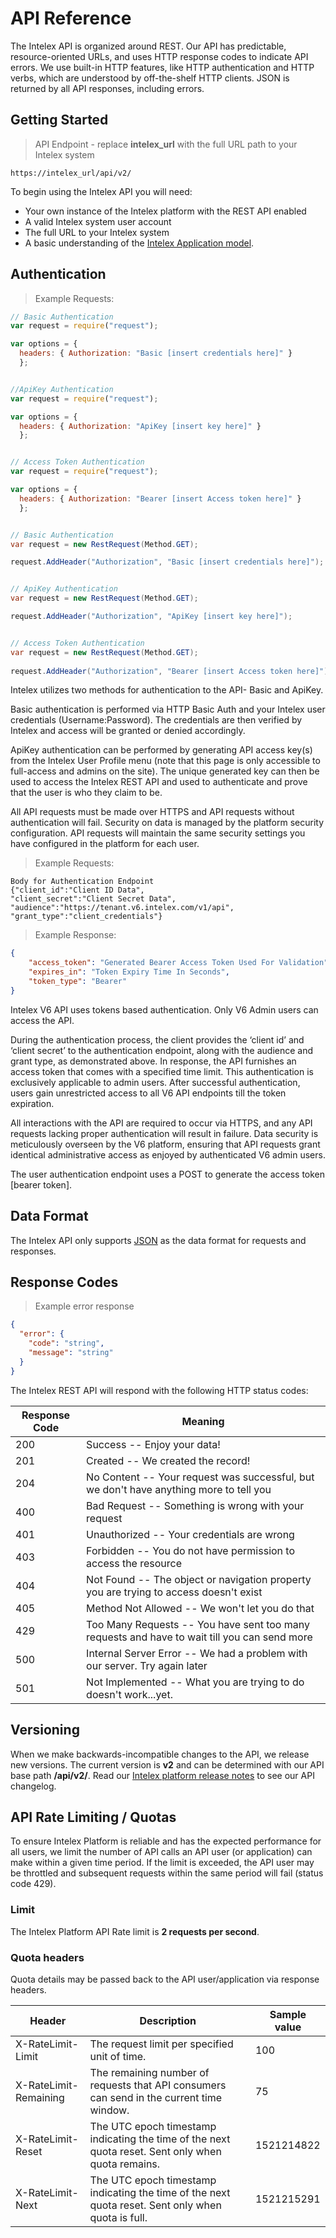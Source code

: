 # API Reference

The Intelex API is organized around REST. Our API has predictable, resource-oriented URLs, and uses HTTP response codes to indicate API errors. We use built-in HTTP features, like HTTP authentication and HTTP verbs, which are understood by off-the-shelf HTTP clients. JSON is returned by all API responses, including errors.

## Getting Started

> API Endpoint - replace **intelex_url** with the full URL path to your Intelex system

```
https://intelex_url/api/v2/
```

To begin using the Intelex API you will need:

* Your own instance of the Intelex platform with the REST API enabled
* A valid Intelex system user account
* The full URL to your Intelex system
* A basic understanding of the [Intelex Application model](https://community.intelex.com/library/knowledgebase/help/Content/Getting%20Started/Application%20Builder.htm). 

## Authentication

> Example Requests:

```javascript
// Basic Authentication
var request = require("request");

var options = {
  headers: { Authorization: "Basic [insert credentials here]" }
  };


//ApiKey Authentication
var request = require("request");

var options = {
  headers: { Authorization: "ApiKey [insert key here]" }
  };


// Access Token Authentication
var request = require("request");

var options = {
  headers: { Authorization: "Bearer [insert Access token here]" }
  };
```

```csharp

// Basic Authentication
var request = new RestRequest(Method.GET);

request.AddHeader("Authorization", "Basic [insert credentials here]");


// ApiKey Authentication
var request = new RestRequest(Method.GET);

request.AddHeader("Authorization", "ApiKey [insert key here]");


// Access Token Authentication
var request = new RestRequest(Method.GET);
 
request.AddHeader("Authorization", "Bearer [insert Access token here]");
```

Intelex utilizes two methods for authentication to the API- Basic and ApiKey.

Basic authentication is performed via HTTP Basic Auth and your Intelex user credentials (Username:Password). The credentials are then verified by Intelex and access will be granted or denied accordingly.

ApiKey authentication can be performed by generating API access key(s) from the Intelex User Profile menu (note that this page is only accessible to full-access and admins on the site). 
The unique generated key can then be used to access the Intelex REST API and used to authenticate and prove that the user is who they claim to be.

All API requests must be made over HTTPS and API requests without authentication will fail. Security on data is managed by the platform security configuration. 
API requests will maintain the same security settings you have configured in the platform for each user.

>Example Requests:

```CSharp 
Body for Authentication Endpoint
{"client_id":"Client ID Data",
"client_secret":"Client Secret Data",
"audience":"https://tenant.v6.intelex.com/v1/api",
"grant_type":"client_credentials"}
```

>Example Response:

```json
{
    "access_token": "Generated Bearer Access Token Used For Validation",
    "expires_in": "Token Expiry Time In Seconds",
    "token_type": "Bearer"
}
```

Intelex V6 API uses tokens based authentication. Only V6 Admin users can access the API.

During the authentication process, the client provides the ‘client id’ and ‘client secret’ to the authentication endpoint, along with the audience and grant type, as demonstrated above. In response, the API furnishes an access token that comes with a specified time limit. This authentication is exclusively applicable to admin users. After successful authentication, users gain unrestricted access to all V6 API endpoints till the token expiration.

All interactions with the API are required to occur via HTTPS, and any API requests lacking proper authentication will result in failure. Data security is meticulously overseen by the V6 platform, ensuring that API requests grant identical administrative access as enjoyed by authenticated V6 admin users.

The user authentication endpoint uses a POST to generate the access token [bearer token].

## Data Format

The Intelex API only supports [JSON](http://www.json.org/) as the data format for requests and responses.

## Response Codes

> Example error response

```json
{
  "error": {
    "code": "string",
    "message": "string"
  }
}
```

The Intelex REST API will respond with the following HTTP status codes:

Response Code | Meaning
---------- | -------
200 | Success -- Enjoy your data!
201 | Created -- We created the record!
204 | No Content -- Your request was successful, but we don't have anything more to tell you
400 | Bad Request -- Something is wrong with your request
401 | Unauthorized -- Your credentials are wrong
403 | Forbidden -- You do not have permission to access the resource
404 | Not Found -- The object or navigation property you are trying to access doesn't exist
405 | Method Not Allowed -- We won't let you do that
429 | Too Many Requests -- You have sent too many requests and have to wait till you can send more
500 | Internal Server Error -- We had a problem with our server. Try again later
501 | Not Implemented -- What you are trying to do doesn't work...yet.

## Versioning

When we make backwards-incompatible changes to the API, we release new versions. The current version is **v2** and can be determined with our API base path **/api/v2/**. Read our [Intelex platform release notes](https://community.intelex.com/library/knowledgebase/release-notes) to see our API changelog.

## API Rate Limiting / Quotas
To ensure Intelex Platform is reliable and has the expected performance for all users, we limit the number of API calls an API user (or application) can make within a given time period. If the limit is exceeded, the API user may be throttled and subsequent requests within the same period will fail (status code 429).

### Limit
The Intelex Platform API Rate limit is **2 requests per second**.

### Quota headers
Quota details may be passed back to the API user/application via response headers.

Header | Description | Sample value
---------- | ------- | -------
X-RateLimit-Limit	| The request limit per specified unit of time.	| 100
X-RateLimit-Remaining	| The remaining number of requests that API consumers can send in the current time window. | 75
X-RateLimit-Reset	| The UTC epoch timestamp indicating the time of the next quota reset. Sent only when quota remains. | 1521214822
X-RateLimit-Next | The UTC epoch timestamp indicating the time of the next quota reset. Sent only when quota is full.	 |1521215291